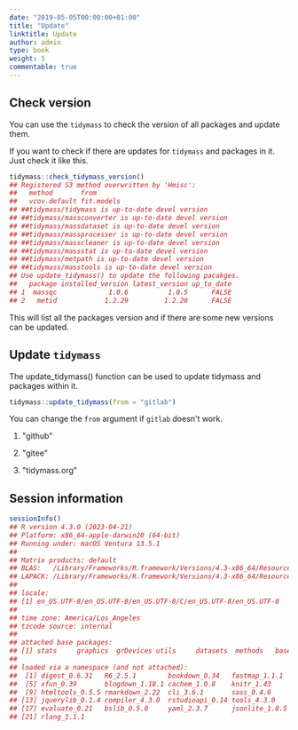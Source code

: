 ```yaml
---
date: "2019-05-05T00:00:00+01:00"
title: "Update"
linktitle: Update
author: admin
type: book
weight: 5
commentable: true
---
```




## Check version

You can use the `tidymass` to check the version of all packages and update them.

If you want to check if there are updates for `tidymass` and packages in it. Just check it like this.


```r
tidymass::check_tidymass_version()
## Registered S3 method overwritten by 'Hmisc':
##   method       from      
##   vcov.default fit.models
## ##tidymass/tidymass is up-to-date devel version
## ##tidymass/massconverter is up-to-date devel version
## ##tidymass/massdataset is up-to-date devel version
## ##tidymass/massprocesser is up-to-date devel version
## ##tidymass/masscleaner is up-to-date devel version
## ##tidymass/massstat is up-to-date devel version
## ##tidymass/metpath is up-to-date devel version
## ##tidymass/masstools is up-to-date devel version
## Use update_tidymass() to update the following pacakges.
##   package installed_version latest_version up_to_date
## 1  massqc             1.0.6          1.0.5      FALSE
## 2   metid            1.2.29         1.2.28      FALSE
```

This will list all the packages version and if there are some new versions can be updated.

## Update `tidymass`

The update_tidymass() function can be used to update tidymass and packages within it.


```r
tidymass::update_tidymass(from = "gitlab")
```

You can change the `from` argument if `gitlab` doesn't work.

1. "github"

2. "gitee"

3. "tidymass.org"

## Session information


```r
sessionInfo()
## R version 4.3.0 (2023-04-21)
## Platform: x86_64-apple-darwin20 (64-bit)
## Running under: macOS Ventura 13.5.1
## 
## Matrix products: default
## BLAS:   /Library/Frameworks/R.framework/Versions/4.3-x86_64/Resources/lib/libRblas.0.dylib 
## LAPACK: /Library/Frameworks/R.framework/Versions/4.3-x86_64/Resources/lib/libRlapack.dylib;  LAPACK version 3.11.0
## 
## locale:
## [1] en_US.UTF-8/en_US.UTF-8/en_US.UTF-8/C/en_US.UTF-8/en_US.UTF-8
## 
## time zone: America/Los_Angeles
## tzcode source: internal
## 
## attached base packages:
## [1] stats     graphics  grDevices utils     datasets  methods   base     
## 
## loaded via a namespace (and not attached):
##  [1] digest_0.6.31   R6_2.5.1        bookdown_0.34   fastmap_1.1.1  
##  [5] xfun_0.39       blogdown_1.18.1 cachem_1.0.8    knitr_1.43     
##  [9] htmltools_0.5.5 rmarkdown_2.22  cli_3.6.1       sass_0.4.6     
## [13] jquerylib_0.1.4 compiler_4.3.0  rstudioapi_0.14 tools_4.3.0    
## [17] evaluate_0.21   bslib_0.5.0     yaml_2.3.7      jsonlite_1.8.5 
## [21] rlang_1.1.1
```
